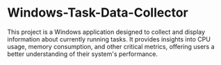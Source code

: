 # Windows-Task-Data-Collector
 This project is a Windows application designed to collect and display information about currently running tasks. It provides insights into CPU usage, memory consumption, and other critical metrics, offering users a better understanding of their system's performance.
